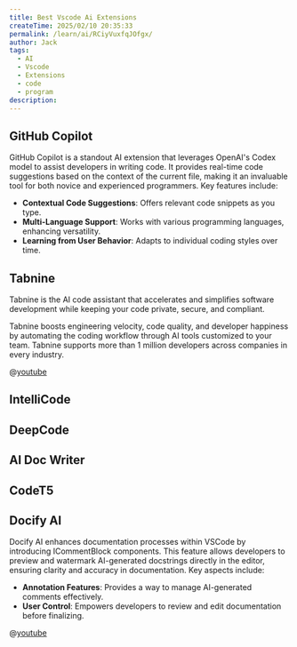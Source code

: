 ```yaml
---
title: Best Vscode Ai Extensions
createTime: 2025/02/10 20:35:33
permalink: /learn/ai/RCiyVuxfqJOfgx/
author: Jack
tags:
  - AI
  - Vscode
  - Extensions
  - code 
  - program
description: 
---
```


## GitHub Copilot

GitHub Copilot is a standout AI extension that leverages OpenAI's Codex model to assist developers in writing code. It provides real-time code suggestions based on the context of the current file, making it an invaluable tool for both novice and experienced programmers. Key features include:

- **Contextual Code Suggestions**: Offers relevant code snippets as you type.
- **Multi-Language Support**: Works with various programming languages, enhancing versatility.
- **Learning from User Behavior**: Adapts to individual coding styles over time.

## Tabnine

Tabnine is the AI code assistant that accelerates and simplifies software development while keeping your code private, secure, and compliant.

Tabnine boosts engineering velocity, code quality, and developer happiness by automating the coding workflow through AI tools customized to your team. Tabnine supports more than 1 million developers across companies in every industry.

@[youtube](WA_LbhhhkLs)

## IntelliCode

## DeepCode

## AI Doc Writer

## CodeT5

## Docify AI

Docify AI enhances documentation processes within VSCode by introducing ICommentBlock components. This feature allows developers to preview and watermark AI-generated docstrings directly in the editor, ensuring clarity and accuracy in documentation. Key aspects include:

- **Annotation Features**: Provides a way to manage AI-generated comments effectively.
- **User Control**: Empowers developers to review and edit documentation before finalizing.

@[youtube](Z_gAoXQHfVc)